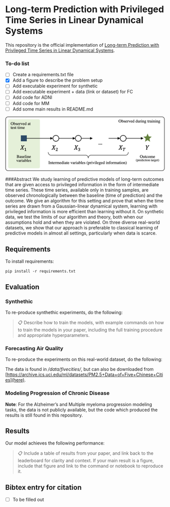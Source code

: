 
# Long-term Prediction with Privileged Time Series in Linear Dynamical Systems



This repository is the official implementation of [Long-term Prediction with Privileged Time Series in Linear Dynamical Systems](). 

### To-do list
- [ ] Create a requirements.txt file
- [x] Add a figure to describe the problem setup 
- [ ] Add executable experiment for synthetic
- [ ] Add executable experiment + data (link or dataset) for FC
- [ ] Add code for ADNI
- [ ] Add code for MM
- [ ] Add some main results in README.md

![](images/illustration-crop.png)

###Abstract
We study learning of predictive models of long-term outcomes that are given access to privileged information in the form of intermediate time series. These time series, available only in training samples, are observed chronologically between the baseline (time of prediction) and the outcome. We give an algorithm for this setting and prove that when the time series are drawn from a Gaussian-linear dynamical system, learning with privileged information is more efficient than learning without it. On synthetic data, we test the limits of our algorithm and theory,  both when our assumptions hold and when they are violated. On three diverse real-world datasets, we show that our approach is preferable to classical learning of predictive models in almost all settings, particularly when data is scarce.


## Requirements

To install requirements:

```setup
pip install -r requirements.txt
```


## Evaluation

### Synthethic

To re-produce synthethic experiments, do the following:


>📋  Describe how to train the models, with example commands on how to train the models in your paper, including the full training procedure and appropriate hyperparameters.

### Forecasting Air Quality


To re-produce the experiments on this real-world dataset, do the following:

The data is found in */data/fivecities/*, but can also be downloaded from [https://archive.ics.uci.edu/ml/datasets/PM2.5+Data+of+Five+Chinese+Cities](here).



### Modeling Progression of Chronic Disease

**Note**: For the Alzheimer’s and Multiple myeloma progression modeling tasks, the data is not publicly available, but the code which produced the results is still found in this repository. 

## Results

Our model achieves the following performance:

>📋  Include a table of results from your paper, and link back to the leaderboard for clarity and context. If your main result is a figure, include that figure and link to the command or notebook to reproduce it. 


## Bibtex entry for citation

- [ ] To be filled out
